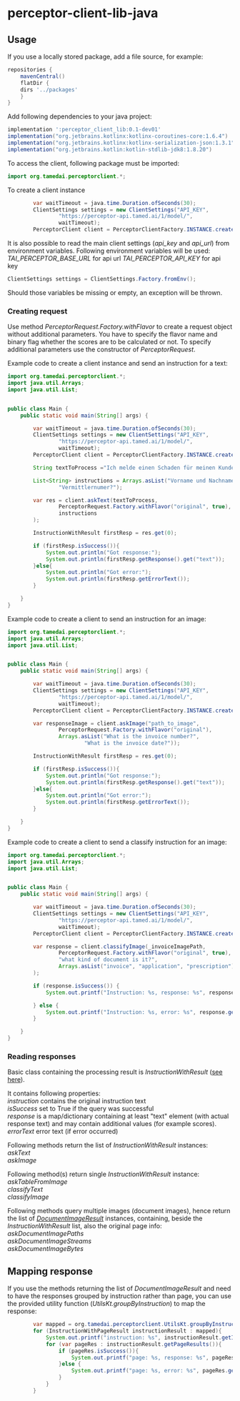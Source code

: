 # perceptor-client-lib-java


## Usage

If you use a locally stored package, add a file source, for example:

```gradle
repositories {
    mavenCentral()
    flatDir {
    dirs '../packages'
    }
}
```

Add following dependencies to your java project:

```gradle
implementation ':perceptor_client_lib:0.1-dev01'
implementation("org.jetbrains.kotlinx:kotlinx-coroutines-core:1.6.4")
implementation("org.jetbrains.kotlinx:kotlinx-serialization-json:1.3.1")
implementation("org.jetbrains.kotlin:kotlin-stdlib-jdk8:1.8.20")
```

To access the client, following package must be imported:
```java
import org.tamedai.perceptorclient.*;
```


To create a client instance
```java
        var waitTimeout = java.time.Duration.ofSeconds(30);
        ClientSettings settings = new ClientSettings("API_KEY",
                "https://perceptor-api.tamed.ai/1/model/",
                waitTimeout);
        PerceptorClient client = PerceptorClientFactory.INSTANCE.createClient(settings);
```

It is also possible to read the main client settings (_api_key_ and _api_url_) from environment variables. 
Following environment variables will be used:
_TAI_PERCEPTOR_BASE_URL_ for api url
_TAI_PERCEPTOR_API_KEY_ for api key

```java
ClientSettings settings = ClientSettings.Factory.fromEnv();
```

Should those variables be missing or empty, an exception will be thrown.

    
### Creating request
Use method _PerceptorRequest.Factory.withFlavor_ to create a request object without additional parameters.
You have to specify the flavor name and binary flag whether the scores are to be calculated or not.
To specify additional parameters use the constructor of _PerceptorRequest_.

Example code to create a client instance and send an instruction for a text:

```java
import org.tamedai.perceptorclient.*;
import java.util.Arrays;
import java.util.List;


public class Main {
    public static void main(String[] args) {

        var waitTimeout = java.time.Duration.ofSeconds(30);
        ClientSettings settings = new ClientSettings("API_KEY",
                "https://perceptor-api.tamed.ai/1/model/",
                waitTimeout);
        PerceptorClient client = PerceptorClientFactory.INSTANCE.createClient(settings);

        String textToProcess ="Ich melde einen Schaden für meinen Kunden Hans Helmut. Meine Vermittlernumer ist die 090.100.";

        List<String> instructions = Arrays.asList("Vorname und Nachname des Kunden?",
                "Vermittlernumer?");

        var res = client.askText(textToProcess,
                PerceptorRequest.Factory.withFlavor("original", true),
                instructions
        );

        InstructionWithResult firstResp = res.get(0);

        if (firstResp.isSuccess()){
            System.out.println("Got response:");
            System.out.println(firstResp.getResponse().get("text"));
        }else{
            System.out.println("Got error:");
            System.out.println(firstResp.getErrorText());
        }

    }
}
```

Example code to create a client to send an instruction for an image:

```java
import org.tamedai.perceptorclient.*;
import java.util.Arrays;
import java.util.List;


public class Main {
    public static void main(String[] args) {

        var waitTimeout = java.time.Duration.ofSeconds(30);
        ClientSettings settings = new ClientSettings("API_KEY",
                "https://perceptor-api.tamed.ai/1/model/",
                waitTimeout);
        PerceptorClient client = PerceptorClientFactory.INSTANCE.createClient(settings);

        var responseImage = client.askImage("path_to_image",
                PerceptorRequest.Factory.withFlavor("original"),
                Arrays.asList("What is the invoice number?",
                        "What is the invoice date?"));

        InstructionWithResult firstResp = res.get(0);

        if (firstResp.isSuccess()){
            System.out.println("Got response:");
            System.out.println(firstResp.getResponse().get("text"));
        }else{
            System.out.println("Got error:");
            System.out.println(firstResp.getErrorText());
        }

    }
}
```

Example code to create a client to send a classify instruction for an image:

```java
import org.tamedai.perceptorclient.*;
import java.util.Arrays;
import java.util.List;


public class Main {
    public static void main(String[] args) {

        var waitTimeout = java.time.Duration.ofSeconds(30);
        ClientSettings settings = new ClientSettings("API_KEY",
                "https://perceptor-api.tamed.ai/1/model/",
                waitTimeout);
        PerceptorClient client = PerceptorClientFactory.INSTANCE.createClient(settings);

        var response = client.classifyImage(_invoiceImagePath,
                PerceptorRequest.Factory.withFlavor("original", true),
                "what kind of document is it?",
                Arrays.asList("invoice", "application", "prescription")
        );

        if (response.isSuccess()) {
            System.out.printf("Instruction: %s, response: %s", response.getInstruction(), response.getResponse());

        } else {
            System.out.printf("Instruction: %s, error: %s", response.getInstruction(), response.getErrorText());
        }

    }
}
```

### Reading responses

Basic class containing the processing result is _InstructionWithResult_ ([see here](/src/main/kotlin/org/tamedai/perceptorclient/ExternalModels.kt)).

It contains following properties:<br>
_instruction_ contains the original instruction text<br>
_isSuccess_  set to True if the query was successful<br>
_response_ is a map/dictionary containing at least "text" element (with actual response text) and may contain additional values (for example scores).<br>
_errorText_ error text (if error occurred)<br>

Following methods return the list of _InstructionWithResult_ instances:<br>
_askText_<br>
_askImage_<br>

Following method(s) return single _InstructionWithResult_ instance:<br>
_askTableFromImage_<br>
_classifyText_<br>
_classifyImage_<br>

Following methods query multiple images (document images), hence return the list of [_DocumentImageResult_](/src/main/kotlin/org/tamedai/perceptorclient/ExternalModels.kt) instances, containing,
beside the _InstructionWithResult_ list, also the original page info:<br>
_askDocumentImagePaths_<br>
_askDocumentImageStreams_<br>
_askDocumentImageBytes_<br>

## Mapping response
If you use the methods returning the list of _DocumentImageResult_ and need to have the responses grouped by instruction
rather than page, you can use the provided utility function (_UtilsKt.groupByInstruction_) to map the response:

```java
        var mapped = org.tamedai.perceptorclient.UtilsKt.groupByInstruction(res);
        for (InstructionWithPageResult instructionResult : mapped){
            System.out.printf("instruction: %s", instructionResult.getInstruction());
            for (var pageRes : instructionResult.getPageResults()){
                if (pageRes.isSuccess()){
                    System.out.printf("page: %s, response: %s", pageRes.getPageIndex(), pageRes.getResponse());
                }else {
                    System.out.printf("page: %s, error: %s", pageRes.getPageIndex(), pageRes.getErrorText());
                }
            }
        }
```

